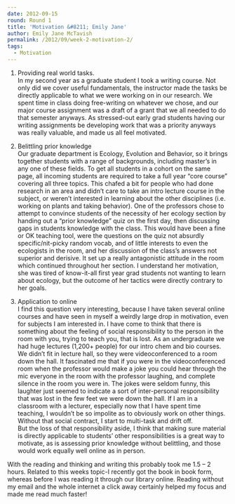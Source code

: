```yaml
---
date: 2012-09-15
round: Round 1
title: 'Motivation &#8211; Emily Jane'
author: Emily Jane McTavish
permalink: /2012/09/week-2-motivation-2/
tags:
  - Motivation
---
```

1. Providing real world tasks.  
In my second year as a graduate student I took a writing course. Not only did we cover useful fundamentals, the instructor made the tasks be directly applicable to what we were working on in our research. We spent time in class doing free-writing on whatever we chose, and our major course assignment was a draft of a grant that we all needed to do that semester anyways. As stressed-out early grad students having our writing assignments be developing work that was a priority anyways was really valuable, and made us all feel motivated.

2. Belittling prior knowledge  
Our graduate department is Ecology, Evolution and Behavior, so it brings together students with a range of backgrounds, including master&#8217;s in any one of these fields. To get all students in a cohort on the same page, all incoming students are required to take a full year &#8220;core course&#8221; covering all three topics. This chafed a bit for people who had done research in an area and didn&#8217;t care to take an intro lecture course in the subject, or weren&#8217;t interested in learning about the other disciplines (i.e. working on plants and taking behavior). One of the professors chose to attempt to convince students of the necessity of her ecology section by handing out a &#8220;prior knowledge&#8221; quiz on the first day, then discussing gaps in students knowledge with the class. This would have been a fine or OK teaching tool, were the questions on the quiz not absurdly specific/nit-picky random vocab, and of little interests to even the ecologists in the room, and her discussion of the class&#8217;s answers not superior and derisive. It set up a really antagonistic attitude in the room which continued throughout her section. I understand her motivation, she was tired of know-it-all first year grad students not wanting to learn about ecology, but the outcome of her tactics were directly contrary to her goals.

3. Application to online  
I find this question very interesting, because I have taken several online courses and have seen in myself a weirdly large drop in motivation, even for subjects I am interested in. I have come to think that there is something about the feeling of social responsibility to the person in the room with you, trying to teach you, that is lost. As an undergraduate we had huge lectures (1,200+ people) for our intro chem and bio courses. We didn&#8217;t fit in lecture hall, so they were videoconferenced to a room down the hall. It fascinated me that if you were in the videoconferenced room when the professor would make a joke you could hear through the mic everyone in the room with the professor laughing, and complete silence in the room you were in. The jokes were seldom funny, this laughter just seemed to indicate a sort of inter-personal responsibility that was lost in the few feet we were down the hall. If I am in a classroom with a lecturer, especially now that I have spent time teaching, I wouldn&#8217;t be so impolite as to obviously work on other things. Without that social contract, I start to multi-task and drift off.  
But the loss of that responsibility aside, I think that making sure material is directly applicable to students&#8217; other responsibilities is a great way to motivate, as is assessing prior knowledge without belittling, and those would work equally well online as in person.

With the reading and thinking and writing this probably took me 1.5 &#8211; 2 hours. Related to this weeks topic-I recently got the book in book form, whereas before I was reading it through our library online. Reading without my email and the whole internet a click away certainly helped my focus and made me read much faster!
